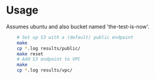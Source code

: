 # Usage

Assumes ubuntu and also bucket named 'the-test-is-now'.
```sh
    # Set up S3 with a (default) public endpoint
    make
    cp *.log results/public/
    make reset
    # Add S3 endpoint to VPC
    make
    cp *.log results/vpc/
```
